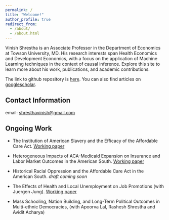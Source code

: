 ```yaml
---
permalink: /
title: "Welcome!"
author_profile: true
redirect_from: 
  - /about/
  - /about.html
---
```


Vinish Shrestha is an Associate Professor in the Department of Economics at Towson University, MD. His research interests span Health Economics and Development Economics, with a focus on the application of Machine Learning techniques in the context of causal inference. Explore this site to learn more about his work, publications, and academic contributions.

The link to github repository is [here](https://github.com/vinishshrest). You can also find articles on [googlescholar](https://scholar.google.com/citations?user=9TIVlAIAAAAJ&hl=en). 

Contact Information
----------------------

email: shresthavinish@gmail.com

Ongoing Work 
----------------------
- The Institution of American Slavery and the Efficacy of the Affordable Care Act. [Working paper](https://ideas.repec.org/p/tow/wpaper/2023-02.html)

- Heterogeneous Impacts of ACA-Medicaid Expansion on Insurance and Labor Market Outcomes in the American South. [Working paper](https://ideas.repec.org/p/tow/wpaper/2024-08.html)

- Historical Racial Oppression and the Affordable Care Act in the American South. *draft coming soon*

- The Effects of Health and Local Unemployment on Job Promotions (with Juergen Jung). [Working paper](https://ideas.repec.org/p/tow/wpaper/2023-03.html)

- Mass Schooling, Nation Building, and Long-Term Political Outcomes in Multi-ethnic Democracies, (with Apoorva Lal, Rashesh Shrestha and Avidit Acharya)


